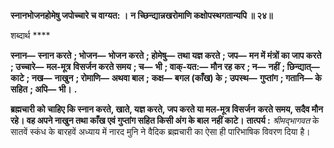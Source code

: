**स्नानभोजनहोमेषु जपोच्चारे च वाग्यत: ।** **न च्छिन्द्यान्नखरोमाणि कक्षोपस्थगतान्यपि ॥ २४॥** 

शब्दार्थ **** 

**स्नान—** **स्नान करते** **; भोजन—** **भोजन करते** **; होमेषु—** **तथा यज्ञ करते** **; जप—** **मन में मंत्रों का जाप करते** **; उच्चारे—** **मल-मूत्र** **विसर्जन करते समय** **; च—** **भी** **; वाक्-यत:—** **मौन रह कर** **; न—** **नहीं** **; छिन्द्यात्—** **काटे** **; नख—** **नाखुन** **; रोमाणि—** **अथवा बाल** **;** **कक्ष—** **बगल (काँख) के** **; उपस्थ—** **गुप्तांग** **; गतानि—** **के सहित** **; अपि—** **भी।** **.** 

**ब्रह्मचारी को चाहिए कि स्नान करते, खाते, यज्ञ करते, जप करते या मल-मूत्र विसर्जन** **करते समय, सदैव मौन रहे। वह अपने नाखुन तथा काँख एवं गुप्तांग सहित किसी अंग के बाल** **नहीं काटे।** **तात्पर्य :** *श्रीमद्भागवत* के सातवें स्कंध के बारहवें अध्याय में नारद मुनि ने वैदिक ब्रह्मचारी का ऐसा ही पारिभाषिक विवरण दिया है।  